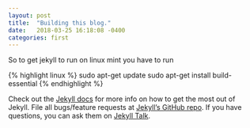 ```yaml
---
layout: post
title:  "Building this blog."
date:   2018-03-25 16:18:08 -0400
categories: first
---
```

So to get jekyll to run on linux mint you have to run

{% highlight linux %}
sudo apt-get update
sudo apt-get install build-essential
{% endhighlight %}


Check out the [Jekyll docs][jekyll-docs] for more info on how to get the most out of Jekyll. File all bugs/feature requests at [Jekyll’s GitHub repo][jekyll-gh]. If you have questions, you can ask them on [Jekyll Talk][jekyll-talk].

[jekyll-docs]: http://jekyllrb.com/docs/home
[jekyll-gh]:   https://github.com/jekyll/jekyll
[jekyll-talk]: https://talk.jekyllrb.com/
